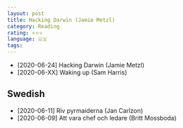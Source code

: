 ```yaml
---
layout: post
title: Hacking Darwin (Jamie Metzl)
category: Reading
rating: ⭐⭐⭐
language: 🇺🇸
tags: 
---
```


 * [2020-06-24] Hacking Darwin (Jamie Metzl)
 * [2020-06-XX] Waking up (Sam Harris)

## Swedish
 * [2020-06-11] Riv pyrmaiderna (Jan Carlzon)
 * [2020-06-09] Att vara chef och ledare (Britt Mossboda)
